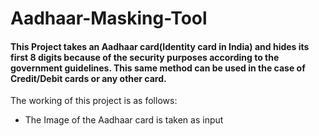 # Aadhaar-Masking-Tool

#### This Project takes an Aadhaar card(Identity card in India) and hides its first 8 digits because of the security purposes according to the government guidelines. This same method can be used in the case of Credit/Debit cards or any other card. 

The working of this project is as follows: 

* The Image of the Aadhaar card is taken as input
